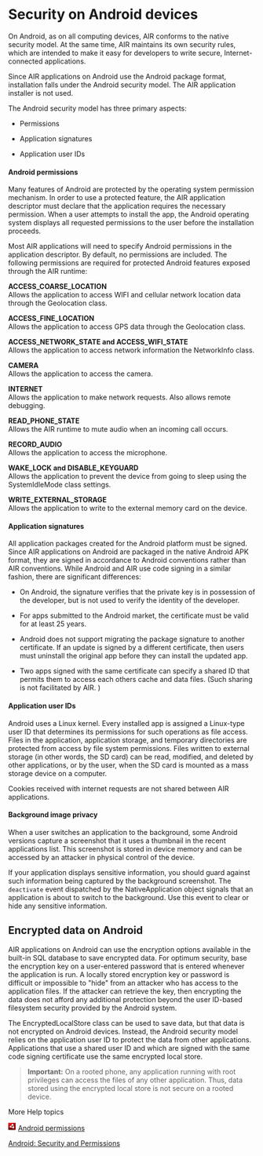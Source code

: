# Security on Android devices

On Android, as on all computing devices, AIR conforms to the native security
model. At the same time, AIR maintains its own security rules, which are
intended to make it easy for developers to write secure, Internet-connected
applications.

Since AIR applications on Android use the Android package format, installation
falls under the Android security model. The AIR application installer is not
used.

The Android security model has three primary aspects:

- Permissions

- Application signatures

- Application user IDs

#### Android permissions

Many features of Android are protected by the operating system permission
mechanism. In order to use a protected feature, the AIR application descriptor
must declare that the application requires the necessary permission. When a user
attempts to install the app, the Android operating system displays all requested
permissions to the user before the installation proceeds.

Most AIR applications will need to specify Android permissions in the
application descriptor. By default, no permissions are included. The following
permissions are required for protected Android features exposed through the AIR
runtime:

**ACCESS_COARSE_LOCATION**  
Allows the application to access WIFI and cellular network location data through
the Geolocation class.

**ACCESS_FINE_LOCATION**  
Allows the application to access GPS data through the Geolocation class.

**ACCESS_NETWORK_STATE and ACCESS_WIFI_STATE**  
Allows the application to access network information the NetworkInfo class.

**CAMERA**  
Allows the application to access the camera.

**INTERNET**  
Allows the application to make network requests. Also allows remote debugging.

**READ_PHONE_STATE**  
Allows the AIR runtime to mute audio when an incoming call occurs.

**RECORD_AUDIO**  
Allows the application to access the microphone.

**WAKE_LOCK and DISABLE_KEYGUARD**  
Allows the application to prevent the device from going to sleep using the
SystemIdleMode class settings.

**WRITE_EXTERNAL_STORAGE**  
Allows the application to write to the external memory card on the device.

#### Application signatures

All application packages created for the Android platform must be signed. Since
AIR applications on Android are packaged in the native Android APK format, they
are signed in accordance to Android conventions rather than AIR conventions.
While Android and AIR use code signing in a similar fashion, there are
significant differences:

- On Android, the signature verifies that the private key is in possession of
  the developer, but is not used to verify the identity of the developer.

- For apps submitted to the Android market, the certificate must be valid for at
  least 25 years.

- Android does not support migrating the package signature to another
  certificate. If an update is signed by a different certificate, then users
  must uninstall the original app before they can install the updated app.

- Two apps signed with the same certificate can specify a shared ID that permits
  them to access each others cache and data files. (Such sharing is not
  facilitated by AIR. )

#### Application user IDs

Android uses a Linux kernel. Every installed app is assigned a Linux-type user
ID that determines its permissions for such operations as file access. Files in
the application, application storage, and temporary directories are protected
from access by file system permissions. Files written to external storage (in
other words, the SD card) can be read, modified, and deleted by other
applications, or by the user, when the SD card is mounted as a mass storage
device on a computer.

Cookies received with internet requests are not shared between AIR applications.

#### Background image privacy

When a user switches an application to the background, some Android versions
capture a screenshot that it uses a thumbnail in the recent applications list.
This screenshot is stored in device memory and can be accessed by an attacker in
physical control of the device.

If your application displays sensitive information, you should guard against
such information being captured by the background screenshot. The `deactivate`
event dispatched by the NativeApplication object signals that an application is
about to switch to the background. Use this event to clear or hide any sensitive
information.

## Encrypted data on Android

AIR applications on Android can use the encryption options available in the
built-in SQL database to save encrypted data. For optimum security, base the
encryption key on a user-entered password that is entered whenever the
application is run. A locally stored encryption key or password is difficult or
impossible to "hide" from an attacker who has access to the application files.
If the attacker can retrieve the key, then encrypting the data does not afford
any additional protection beyond the user ID-based filesystem security provided
by the Android system.

The EncryptedLocalStore class can be used to save data, but that data is not
encrypted on Android devices. Instead, the Android security model relies on the
application user ID to protect the data from other applications. Applications
that use a shared user ID and which are signed with the same code signing
certificate use the same encrypted local store.

> **Important:** On a rooted phone, any application running with root privileges
> can access the files of any other application. Thus, data stored using the
> encrypted local store is not secure on a rooted device.

More Help topics

![](../../img/airLinkIndicator.png)
[Android permissions](https://web.archive.org/web/20170703170631/http://help.adobe.com/en_US/air/build/WSfffb011ac560372f-5d0f4f25128cc9cd0cb-7ffc.html#WS901d38e593cd1bac1e63e3d129d39606f2-8000)

[Android: Security and Permissions](http://developer.android.com/guide/topics/security/security.html)
